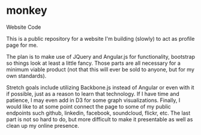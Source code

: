 monkey
======

Website Code

This is a public repository for a website I'm building (slowly) to act as profile page for me.

The plan is to make use of JQuery and Angular.js for functionality, bootstrap so things look at least a little fancy. Those parts are all necessary for a minimum viable product (not that this will ever be sold to anyone, but for my own standards).

Stretch goals include utilizing Backbone.js instead of Angular or even with it if possible, just as a reason to learn that technology. If I have time and patience, I may even add in D3 for some graph visualizations. Finally, I would like to at some point connect the page to some of my public endpoints such github, linkedin, facebook, soundcloud, flickr, etc. The last part is not so hard to do, but more difficult to make it presentable as well as clean up my online presence.
